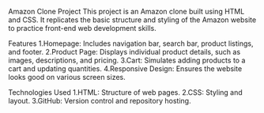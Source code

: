 Amazon Clone Project
This project is an Amazon clone built using HTML and CSS. It replicates the basic structure and styling of the Amazon website to practice front-end web development skills.

Features
1.Homepage: Includes navigation bar, search bar, product listings, and footer.
2.Product Page: Displays individual product details, such as images, descriptions, and pricing.
3.Cart: Simulates adding products to a cart and updating quantities.
4.Responsive Design: Ensures the website looks good on various screen sizes.


Technologies Used
1.HTML: Structure of web pages.
2.CSS: Styling and layout.
3.GitHub: Version control and repository hosting.
